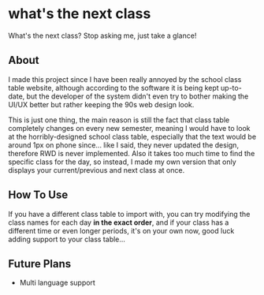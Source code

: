 # what's the next class
What's the next class? Stop asking me, just take a glance!

## About
I made this project since I have been really annoyed by the school class table website, although according to the software it is being kept up-to-date, but the developer of the system didn't even try to bother making the UI/UX better but rather keeping the 90s web design look.

This is just one thing, the main reason is still the fact that class table completely changes on every new semester, meaning I would have to look at the horribly-designed school class table, especially that the text would be around 1px on phone since... like I said, they never updated the design, therefore RWD is never implemented. Also it takes too much time to find the specific class for the day, so instead, I made my own version that only displays your current/previous and next class at once.

## How To Use
If you have a different class table to import with, you can try modifying the class names for each day **in the exact order**, and if your class has a different time or even longer periods, it's on your own now, good luck adding support to your class table...

## Future Plans
- Multi language support